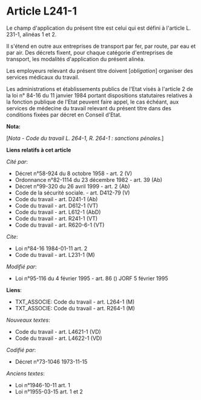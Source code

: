 # Article L241-1

Le champ d'application du présent titre est celui qui est défini à l'article L. 231-1, alinéas 1 et 2.

Il s'étend en outre aux entreprises de transport par fer, par route, par eau et par air. Des décrets fixent, pour chaque
catégorie d'entreprises de transport, les modalités d'application du présent alinéa.

Les employeurs relevant du présent titre doivent [*obligation*] organiser des services médicaux du travail.

Les administrations et établissements publics de l'Etat visés à l'article 2 de la loi n° 84-16 du 11 janvier 1984 portant
dispositions statutaires relatives à la fonction publique de l'Etat peuvent faire appel, le cas échéant, aux services de
médecine du travail relevant du présent titre dans des conditions fixées par décret en Conseil d'Etat.

**Nota:**

[*Nota - Code du travail L. 264-1, R. 264-1 : sanctions pénales.*]

**Liens relatifs à cet article**

_Cité par_:

  - Décret n°58-924 du 8 octobre 1958 - art. 2 (V)
  - Ordonnance n°82-1114 du 23 décembre 1982 - art. 39 (Ab)
  - Décret n°99-320 du 26 avril 1999 - art. 2 (Ab)
  - Code de la sécurité sociale. - art. D412-79 (V)
  - Code du travail - art. D241-1 (Ab)
  - Code du travail - art. D612-1 (VT)
  - Code du travail - art. L612-1 (AbD)
  - Code du travail - art. R241-1 (VT)
  - Code du travail - art. R620-6-1 (VT)

_Cite_:

  - Loi n°84-16 1984-01-11 art. 2
  - Code du travail - art. L231-1 (M)

_Modifié par_:

  - Loi n°95-116 du 4 février 1995 - art. 86 () JORF 5 février 1995

**Liens**:

  - TXT_ASSOCIE: Code du travail - art. L264-1 (M)
  - TXT_ASSOCIE: Code du travail - art. R264-1 (M)

_Nouveaux textes_:

  - Code du travail - art. L4621-1 (VD)
  - Code du travail - art. L4622-1 (VD)

_Codifié par_:

  - Décret n°73-1046 1973-11-15

_Anciens textes_:

  - Loi n°1946-10-11 art. 1
  - Loi n°1955-03-15 art. 1 et 2
